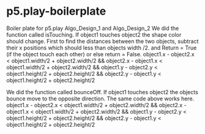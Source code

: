 # p5.play-boilerplate
Boiler plate for p5.play
Algo_Design_1 and Algo_Design_2
 We did the function called isTouching. If object1 touches object2 the shape color should change. First to find the distances between the two objects, subtract their x positions which should less than objects width /2. and Return = True (if the object touch each other) or else return = False.
 object1.x - object2.x < object1.width/2 + object2.width/2 &&
 object2.x - object1.x < object1.width/2 + object2.width/2 &&
 object1.y - object2.y < object1.height/2 + object2.height/2 &&
 object2.y - object1.y < object1.height/2 + object2.height/2
 
 We did the function called bounceOff. If object1 touches object2 the objects bounce move to the opposite direction. The same code above works here.
 object1.x - object2.x < object1.width/2 + object2.width/2 &&
 object2.x - object1.x < object1.width/2 + object2.width/2 &&
 object1.y - object2.y < object1.height/2 + object2.height/2 &&
 object2.y - object1.y < object1.height/2 + object2.height/2
 
